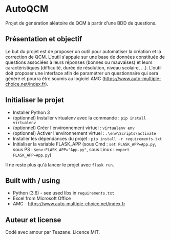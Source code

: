 # AutoQCM
Projet de génération aléatoire de QCM à partir d'une BDD de questions.

## Présentation et objectif
Le but du projet est de proposer un outil pour automatiser la création et la correction de QCM.
L'outil s'appuie sur une base de données constituée de questions associées à leurs réponses (bonnes ou mauvaises) et leurs caractéristiques (difficulté, durée de résolution, niveau scolaire, ...).
L'outil doit proposer une interface afin de paramétrer un questionnaire qui sera généré et pourra être soumis au logiciel AMC (https://www.auto-multiple-choice.net/index.fr).

## Initialiser le projet
- Installer Python 3
- (optionnel) Installer virtualenv avec la commande : `pip install virtualenv`
- (optionnel) Créer l'environnement virtuel : `virtualenv env`
- (optionnel) Activer l'environnement virtuel : `.\env\Scripts\activate`
- Installer les dépendances du projet : `pip install -r requirements.txt`
- Initialiser la variable FLASK_APP (sous Cmd : `set FLASK_APP=App.py`, sous PS : `$env:FLASK_APP="App.py"`, sous Linux : `export FLASK_APP=App.py`)

Il ne reste plus qu'à lancer le projet avec `flask run`.

## Built with / using
- Python (3.6) - see used libs in `requirements.txt`
- Excel from Microsoft Office
- AMC - https://www.auto-multiple-choice.net/index.fr

## Auteur et license
Codé avec amour par Teazane.
Licence MIT.